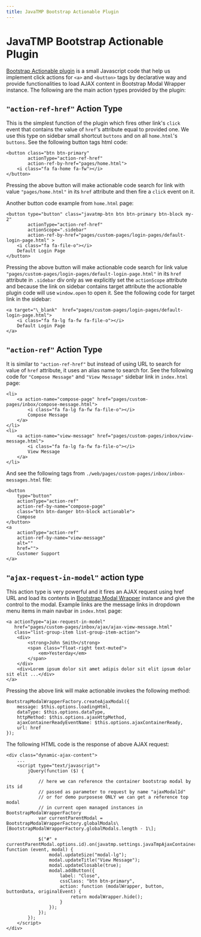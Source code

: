 ```yaml
---
title: JavaTMP Bootstrap Actionable Plugin
---
```

# JavaTMP Bootstrap Actionable Plugin
[Bootstrap Actionable plugin](https://github.com/JavaTMP/bootstrap-actionable) is a small Javascript code that help us implement click actions for `<a>` and `<button>` tags by declarative way and provide functionalities to load AJAX content in Bootstrap Modal Wrapper instance. The following are the main action types provided by the plugin:

## `"action-ref-href"` Action Type

This is the simplest function of the plugin which fires other link's `click` event that contains the value of `href`'s attribute equal to provided one. We use this type on sidebar small shortcut `buttons` and on all `home.html`'s `buttons`. See the following button tags html code:
```
<button class="btn btn-primary"
        actionType="action-ref-href"
        action-ref-by-href="pages/home.html">
    <i class="fa fa-home fa-fw"></i>
</button>
```
Pressing the above button will make actionable code search for link with value `"pages/home.html"` in its `href` attribute and then fire a `click` event on it.

Another button code example from `home.html` page:
```
<button type="button" class="javatmp-btn btn btn-primary btn-block my-2"
        actionType="action-ref-href"
        actionScope=".sidebar"
        action-ref-by-href="pages/custom-pages/login-pages/default-login-page.html" >
    <i class="fa fa-file-o"></i>
    Default Login Page
</button>
```
Pressing the above button will make actionable code search for link value `"pages/custom-pages/login-pages/default-login-page.html"` in its `href` attribute in `.sidebar` div only as we explicitly set the `actionScope` attribute and because the link on sidebar contains target attribute the actionable plugin code will use `window.open` to open it. See the following code for target link in the sidebar:
```
<a target="\_blank"  href="pages/custom-pages/login-pages/default-login-page.html">
    <i class="fa fa-lg fa-fw fa-file-o"></i>
    Default Login Page
</a>
```

## `"action-ref"` Action Type
It is similar to `"action-ref-href"` but instead of using URL to search for value of `href` attribute, it uses an alias name to search for. See the following code for `"Compose Message"` and `"View Message"` sidebar link in `index.html` page:
```
<li>
    <a action-name="compose-page" href="pages/custom-pages/inbox/compose-message.html">
        <i class="fa fa-lg fa-fw fa-file-o"></i>
        Compose Message
    </a>
</li>
<li>
    <a action-name="view-message" href="pages/custom-pages/inbox/view-message.html">
        <i class="fa fa-lg fa-fw fa-file-o"></i>
        View Message
    </a>
</li>
```
And see the following tags from `./web/pages/custom-pages/inbox/inbox-messages.html` file:
```
<button
    type="button"
    actionType="action-ref"
    action-ref-by-name="compose-page"
    class="btn btn-danger btn-block actionable">
    Compose
</button>
<a
    actionType="action-ref"
    action-ref-by-name="view-message"
    alt=""
    href="">
    Customer Support
</a>
```

## `"ajax-request-in-model"` action type
This action type is very powerful and it fires an AJAX request using href URL and load its contents in [Bootstrap Modal Wrapper](/pages/javatmp-bootstrap-modal-wrapper "JavaTMP Bootstrap Modal Wrapper Plugin") instance and give the control to the modal. Example links are the message links in dropdown menu items in main navbar in `index.html` page:
```
<a actionType="ajax-request-in-model"
   href="pages/custom-pages/inbox/ajax/ajax-view-message.html"
   class="list-group-item list-group-item-action">
    <div>
        <strong>John Smith</strong>
        <span class="float-right text-muted">
            <em>Yesterday</em>
        </span>
    </div>
    <div>Lorem ipsum dolor sit amet adipis dolor sit elit ipsum dolor sit elit ...</div>
</a>
```
Pressing the above link will make actionable invokes the following method:
```
BootstrapModalWrapperFactory.createAjaxModal({
    message: $this.options.loadingHtml,
    dataType: $this.options.dataType,
    httpMethod: $this.options.ajaxHttpMethod,
    ajaxContainerReadyEventName: $this.options.ajaxContainerReady,
    url: href
});
```
The following HTML code is the response of above AJAX request:
```
<div class="dynamic-ajax-content">
    ...
    <script type="text/javascript">
        jQuery(function ($) {

            // here we can reference the container bootstrap modal by its id
            // passed as parameter to request by name "ajaxModalId"
            // or for demo purposese ONLY we can get a reference top modal
            // in current open managed instances in BootstrapModalWrapperFactory
            var currentParentModal = BootstrapModalWrapperFactory.globalModals\[BootstrapModalWrapperFactory.globalModals.length - 1\];

            $("#" + currentParentModal.options.id).on(javatmp.settings.javaTmpAjaxContainerReady, function (event, modal) {
                modal.updateSize("modal-lg");
                modal.updateTitle("View Message");
                modal.updateClosable(true);
                modal.addButton({
                    label: "Close",
                    cssClass: "btn btn-primary",
                    action: function (modalWrapper, button, buttonData, originalEvent) {
                        return modalWrapper.hide();
                    }
                });
            });
        });
    </script>
</div>
```